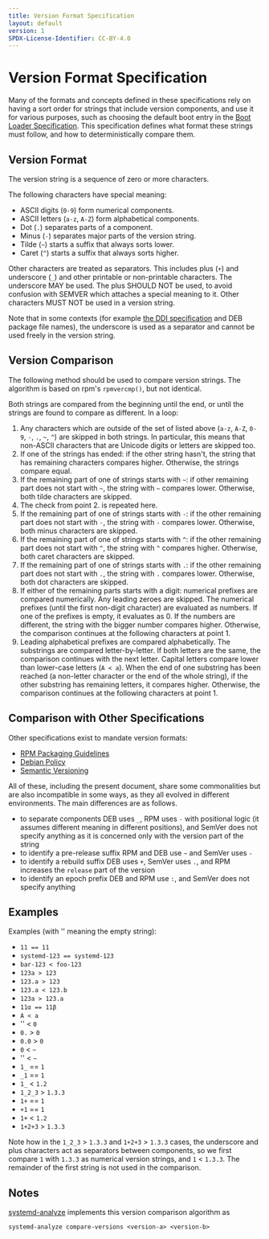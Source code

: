 ```yaml
---
title: Version Format Specification
layout: default
version: 1
SPDX-License-Identifier: CC-BY-4.0
---
```


# Version Format Specification
Many of the formats and concepts defined in these specifications rely on having
a sort order for strings that include version components, and use it for various
purposes, such as choosing the default boot entry in the
[Boot Loader Specification](boot_loader_specification.md). This specification
defines what format these strings must follow, and how to deterministically
compare them.

## Version Format
The version string is a sequence of zero or more characters.

The following characters have special meaning:
- ASCII digits (`0-9`) form numerical components.
- ASCII letters (`a-z`, `A-Z`) form alphabetical components.
- Dot (`.`) separates parts of a component.
- Minus (`-`) separates major parts of the version string.
- Tilde (`~`) starts a suffix that always sorts lower.
- Caret (`^`) starts a suffix that always sorts higher.

Other characters are treated as separators.
This includes plus (`+`) and underscore (`_`) and other printable or non-printable characters.
The underscore MAY be used.
The plus SHOULD NOT be used, to avoid confusion with SEMVER which attaches a special meaning to it.
Other characters MUST NOT be used in a version string.

Note that in some contexts (for example [the DDI specification](discoverable_disk_image.md) and DEB
package file names), the underscore is used as a separator and cannot be used freely in the version
string.

## Version Comparison

The following method should be used to compare version strings. The algorithm
is based on rpm's `rpmvercmp()`, but not identical.

Both strings are compared from the beginning until the end, or until the
strings are found to compare as different. In a loop:
1. Any characters which are outside of the set of listed above (`a-z`, `A-Z`, `0-9`, `-`, `.`, `~`, `^`)
   are skipped in both strings. In particular, this means that non-ASCII characters
   that are Unicode digits or letters are skipped too.
2. If one of the strings has ended: if the other string hasn't, the string that
   has remaining characters compares higher. Otherwise, the strings compare
   equal.
3. If the remaining part of one of strings starts with `~`:
   if other remaining part does not start with `~`,
   the string with `~` compares lower. Otherwise, both tilde characters are skipped.
4. The check from point 2. is repeated here.
5. If the remaining part of one of strings starts with `-`:
   if the other remaining part does not start with `-`,
   the string with `-` compares lower. Otherwise, both minus characters are skipped.
6. If the remaining part of one of strings starts with `^`:
   if the other remaining part does not start with `^`,
   the string with `^` compares higher. Otherwise, both caret characters are skipped.
6. If the remaining part of one of strings starts with `.`:
   if the other remaining part does not start with `.`,
   the string with `.` compares lower. Otherwise, both dot characters are skipped.
7. If either of the remaining parts starts with a digit: numerical prefixes are
   compared numerically. Any leading zeroes are skipped.
   The numerical prefixes (until the first non-digit character) are evaluated as numbers.
   If one of the prefixes is empty, it evaluates as 0.
   If the numbers are different, the string with the bigger number compares higher.
   Otherwise, the comparison continues at the following characters at point 1.
8. Leading alphabetical prefixes are compared alphabetically.
   The substrings are compared letter-by-letter.
   If both letters are the same, the comparison continues with the next letter.
   Capital letters compare lower than lower-case letters (`A < a`).
   When the end of one substring has been reached (a non-letter character or the end
   of the whole string), if the other substring has remaining letters, it compares higher.
   Otherwise, the comparison continues at the following characters at point 1.

## Comparison with Other Specifications
Other specifications exist to mandate version formats:

- [RPM Packaging Guidelines](https://docs.fedoraproject.org/en-US/packaging-guidelines/Versioning/)
- [Debian Policy](https://www.debian.org/doc/debian-policy/ch-controlfields.html#version)
- [Semantic Versioning](https://semver.org/)

All of these, including the present document, share some commonalities but are also
incompatible in some ways, as they all evolved in different environments. The main
differences are as follows.

- to separate components DEB uses `_`, RPM uses `-` with positional logic (it assumes different meaning in different positions), and SemVer does not specify anything as it is concerned only with the version part of the string
- to identify a pre-release suffix RPM and DEB use `~` and SemVer uses `-`
- to identify a rebuild suffix DEB uses `+`, SemVer uses `.`, and RPM increases the `release` part of the version
- to identify an epoch prefix DEB and RPM use `:`, and SemVer does not specify anything

## Examples
Examples (with '' meaning the empty string):

* `11 == 11`
* `systemd-123 == systemd-123`
* `bar-123 < foo-123`
* `123a > 123`
* `123.a > 123`
* `123.a < 123.b`
* `123a > 123.a`
* `11α == 11β`
* `A < a`
* '' < `0`
* `0.` > `0`
* `0.0` > `0`
* `0` < `~`
* '' < `~`
* `1_` == `1`
* `_1` == `1`
* `1_` < `1.2`
* `1_2_3` > `1.3.3`
* `1+` == `1`
* `+1` == `1`
* `1+` < `1.2`
* `1+2+3` > `1.3.3`

Note how in the `1_2_3` > `1.3.3` and `1+2+3` > `1.3.3` cases, the underscore and plus characters act as
separators between components, so we first compare `1` with `1.3.3` as numerical version strings, and
`1` < `1.3.3`. The remainder of the first string is not used in the comparison.

## Notes
[systemd-analyze](https://www.freedesktop.org/software/systemd/man/systemd-analyze.html)
implements this version comparison algorithm as
```
systemd-analyze compare-versions <version-a> <version-b>
```


